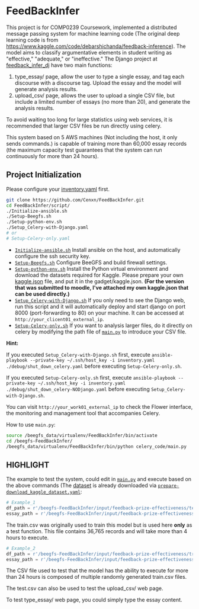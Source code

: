 # FeedBackInfer
This project is for COMP0239 Coursework, implemented a distributed message passing system for machine learning code (The original deep learning code is from https://www.kaggle.com/code/debarshichanda/feedback-inference).
The model aims to classify argumentative elements in student writing as "effective," "adequate," or "ineffective."
The Django project at [feedback_infer_dj](./feedback_infer_dj/) have two main functions:
1. type_essay/ page, allow the user to type a single essay, and tag each discourse with a discourse tag. Upload the essay and the model will generate analysis results.
2. upload_csv/ page, allows the user to upload a single CSV file, but include a limited number of essays (no more than 20), and generate the analysis results.

To avoid waiting too long for large statistics using web services, it is recommended that larger CSV files be run directly using celery. 

This system based on 5 AWS machines (Not including the host, it only sends commands.) is capable of training more than 60,000 essay records (the maximum capacity test guarantees that the system can run continuously for more than 24 hours). 

## Project Initialization
Please configure your [inventory.yaml](./ansible/inventory_old.yaml) first.
``` bash
git clone https://github.com/Cenxn/FeedBackInfer.git
cd FeedBackInfer/script/
./Initialize-ansible.sh
./Setup-Beegfs.sh
./Setup-python-env.sh
./Setup_Celery-with-Django.yaml
# or 
# Setup-Celery-only.yaml
```

- [`Initialize-ansible.sh`](script/Initializa-ansible.sh) Install ansible on the host, and automatically configure the ssh security key.
- [`Setup-Beegfs.sh`](script/Setup-Beegfs.sh) Configure BeeGFS and build firewall settings.
- [`Setup-python-env.sh`](script/Setup-python-env.sh) Install the Python virtual environment and download the datasets required for Kaggle. Please prepare your own [kaggle.json](https://www.kaggle.com/docs/api) file, and put it in the gadget/kaggle.json.
**(For the version that was submitted to moodle, I've attached my own kaggle.json that can be used directly.)**
- [`Setup_Celery-with-Django.sh`](script/Setup_Celery-with-Django.sh) If you only need to see the Django web, run this script and it will automatically deploy and start django on port 8000 (port-forwarding to 80) on your machine. 
It can be accessed at `http://your_clicent01_external_ip`.
- [`Setup-Celery-only.sh`](script/Setup_Celery-with-Django.sh) If you want to analysis larger files, do it directly on celery by modifying the path file of [`main.py`](celery_code/main.py) to introduce your CSV file.

**Hint:**

If you executed `Setup_Celery-with-Django.sh` first, execute `ansible-playbook --private-key ~/.ssh/host_key -i inventory.yaml ./debug/shut_down_celery.yaml` before executing `Setup-Celery-only.sh`.

If you executed `Setup-Celery-only.sh` first, execute `ansible-playbook --private-key ~/.ssh/host_key -i inventory.yaml ./debug/shut_down_celery-NODjango.yaml` before executing `Setup_Celery-with-Django.sh`.

You can visit `http://your_work01_external_ip` to check the Flower interface, the monitoring and management tool that accompanies Celery.

How to use `main.py`:
``` bash
source /beegfs_data/virtualenv/FeedBackInfer/bin/activate
cd /beegfs-FeedBackInfer/
/beegfs_data/virtualenv/FeedBackInfer/bin/python celery_code/main.py
```

## HIGHLIGHT ##
The example to test the system, could edit in [`main.py`](celery_code/main.py) and execute based on the above commands (The [dataset](https://www.kaggle.com/competitions/feedback-prize-effectiveness/data) is already downloaded via [`prepare-download_kaggle_dataset.yaml`](ansibleprepare-download_kaggle_dataset.yaml):
``` python
# Example_1
df_path = r'/beegfs-FeedBackInfer/input/feedback-prize-effectiveness/test.csv'
essay_path = r'/beegfs-FeedBackInfer/input/feedback-prize-effectiveness/test'
```
The train.csv was originally used to train this model but is used here **only** as a test function. This file contains 36,765 records and will take more than 4 hours to execute.
``` python
# Example_2
df_path = r'/beegfs-FeedBackInfer/input/feedback-prize-effectiveness/train.csv'
essay_path = r'/beegfs-FeedBackInfer/input/feedback-prize-effectiveness/train'
```
The CSV file used to test that the model has the ability to execute for more than 24 hours is composed of multiple randomly generated train.csv files.

The test.csv can also be used to test the upload_csv/ web page.

To test type_essay/ web page, you could simply type the essay content.
